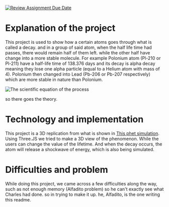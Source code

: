[![Review Assignment Due Date](https://classroom.github.com/assets/deadline-readme-button-24ddc0f5d75046c5622901739e7c5dd533143b0c8e959d652212380cedb1ea36.svg)](https://classroom.github.com/a/b06Iyued)

# Explanation of the project

This project is used to show how a certain atoms goes through what is called a decay. and in a group of said atom, when the half life time had passes, there would remain half of them left. while the other half have change into a more stable molecule. For example Polonium atom (Pl-210 or Pl-211) have a half-life time of 138.376 days and its decay is alpha decay meaning they lose one alpha particle (equal to a Helium atom with mass of 4). Polonium then changed into Lead (Pb-206 or Pb-207 respectively) which are more stable in nature than Polonium. 

![The scientific equation of the process](https://github.com/cg20231d/final-project-forest-foxes/assets/89778375/5df519a3-b8ba-4476-b246-040a56afbbde)

so there goes the theory.</br>

# Technology and implementation

This project is a 3D replication from what is shown in [This phet simulation](https://phet.colorado.edu/en/simulations/alpha-decay). Using Three.JS we tried to make a 3D view of the phenomenon. While the users can change the value of the lifetime. And when the decay occurs, the atom will release a shockwave of energy, which is also being simulated. 

# Difficulties and problem

While doing this project, we came across a few difficulties along the way, such as not enough memory (Alfadito problem) so he can't exactly see what Charles had done. so in trying to make it up. he, Alfadito, is the one writing this readme.



